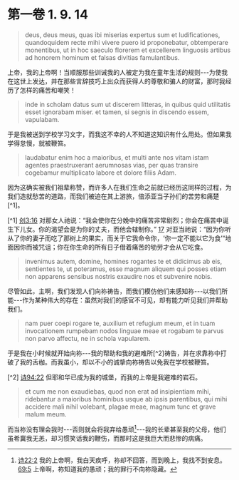 # 第一卷 1. 9. 14

> deus, deus meus, quas ibi miserias expertus sum et ludificationes, quandoquidem recte mihi vivere puero id proponebatur, obtemperare monentibus, ut in hoc saeculo florerem et excellerem linguosis artibus ad honorem hominum et falsas divitias famulantibus.

上帝，我的上帝啊！当顺服那些训诫我的人被定为我在童年生活的规则---为使我在这世上发达，并在那些言辞技巧上出众而获得人的尊敬和骗人的财富，那时我经历了怎样的痛苦和嘲笑！

> inde in scholam datus sum ut discerem litteras, in quibus quid utilitatis esset ignorabam miser. et tamen, si segnis in discendo essem, vapulabam.

于是我被送到学校学习文字，而我这不幸的人不知道这知识有什么用处。但如果我学得怠慢，就被鞭笞。

> laudabatur enim hoc a maioribus, et multi ante nos vitam istam agentes praestruxerant aerumnosas vias, per quas transire cogebamur multiplicato labore et dolore filiis Adam.

因为这确实被我们祖辈称赞，而许多人在我们生命之前就已经历这同样的过程，为我们造就愁苦的道路，而我们被迫在其上游旅，倍添亚当子孙们的苦劳和痛楚[^1]。

[^1] [创3:16](https://biblehub.com/genesis/3-16.htm) 对那女人祂说：“我会使你在分娩中的痛苦非常剧烈；你会在痛苦中诞生下儿女。你的渴望会是为你的丈夫，而他会辖制你。” [17](https://biblehub.com/genesis/3-17.htm) 对亚当祂说：“因为你听从了你的妻子而吃了那树上的果实，而关于它我命令你，‘你一定不能以它为食’“地面因你而被咒诅；你在你生命的所有日子借着痛苦的劬劳才会从它吃食。

> invenimus autem, domine, homines rogantes te et didicimus ab eis, sentientes te, ut poteramus, esse magnum aliquem qui posses etiam non apparens sensibus nostris exaudire nos et subvenire nobis.

尽管如此，主啊，我们发现人们向祢祷告，而我们模仿他们来感知祢---以我们所能---作为某种伟大的存在：虽然对我们的感官不可见，却有能力听见我们并帮助我们。

> nam puer coepi rogare te, auxilium et refugium meum, et in tuam invocationem rumpebam nodos linguae meae et rogabam te parvus non parvo affectu, ne in schola vapularem.

于是我在小时候就开始向祢---我的帮助和我的避难所[^2]祷告，并在求靠祢中打破了我的舌枷。而我虽小，却以不小的诚挚向祢祷告以免我在学校被鞭笞。

[^2] [诗94:22](https://biblehub.com/psalms/94-22.htm) 但耶和华已成为我的城堡，而我的上帝是我避难的岩石。

> et cum me non exaudiebas, quod non erat ad insipientiam mihi, ridebantur a maioribus hominibus usque ab ipsis parentibus, qui mihi accidere mali nihil volebant, plagae meae, magnum tunc et grave malum meum.

而当祢没有理会我时---否则就会将我弃给愚顽[^3]---我的长辈甚至我的父母，他们虽希冀我无恙，却习惯笑话我的鞭伤，而那时这是我巨大而悲惨的病痛。

[^3]: [诗22:2](https://biblehub.com/psalms/22-2.htm) 我的上帝啊，我白天疾呼，祢却不回答，而到晚上，我找不到安息。 [69:5](https://biblehub.com/psalms/69-5.htm) 上帝啊，祢知道我的愚顽；我的罪行不向祢隐藏。